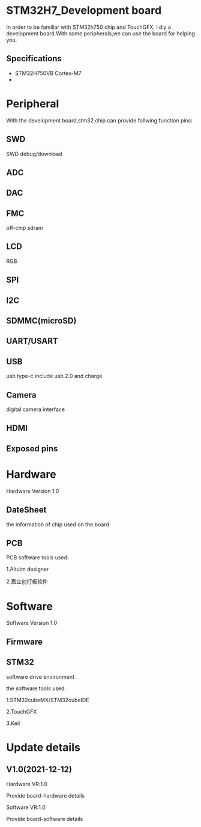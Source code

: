 # STM32H7_Development board

In order to be familiar with STM32h750 chip and TouchGFX, I diy a development board.With some peripherals,we can use the board for helping you.

## Specifications

+ STM32H750VB Cortex-M7
+

# Peripheral

With the development board,stm32 chip can provide follwing function pins:

## SWD

SWD debug/download

## ADC

## DAC

## FMC

off-chip  sdram

## LCD

RGB

## SPI

## I2C

## SDMMC(microSD)

## UART/USART

## USB

usb type-c include usb 2.0 and charge

## Camera

digital camera interface

## HDMI

## Exposed pins

# Hardware

Hardware Version 1.0

## DateSheet

the information of chip used on the board

## PCB

PCB software tools used:

1.Altuim designer

2.嘉立创打板软件

# Software

Software Version 1.0

## Firmware

## STM32

software drive environment

the software tools used:

1.STM32cubeMX/STM32cubeIDE

2.TouchGFX

3.Keil

# Update details

## V1.0(2021-12-12)

Hardware VR:1.0

Provide board-hardware details

Software VR:1.0

Provide board-software details
